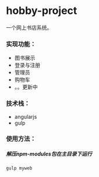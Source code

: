 # hobby-project
一个网上书店系统。
### 实现功能： 
*  图书展示
*  登录与注册
*  管理员
*  购物车
*  。。更新中
### 技术栈：
*  angularjs
*  gulp
### 使用方法：
##### 解压npm-modules包在主目录下运行
    gulp myweb
  
